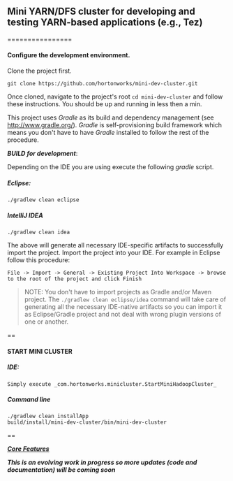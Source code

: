 ## Mini YARN/DFS cluster for developing and testing YARN-based applications (e.g., Tez)
================


#### Configure the development environment.
Clone the project first. 

`git clone https://github.com/hortonworks/mini-dev-cluster.git`

Once cloned, navigate to the project's root `cd mini-dev-cluster` and follow these instructions. You should be up and running in less then a min. 

This project uses _Gradle_ as its build and dependency management (see http://www.gradle.org/). _Gradle_ is self-provisioning build framework which means you don't have to have _Gradle_ installed to follow the rest of the procedure. 

_**BUILD for development**_:

Depending on the IDE you are using execute the following _gradle_ script.

##### Eclipse:

	./gradlew clean eclipse
	
##### IntelliJ IDEA

	./gradlew clean idea
	
The above will generate all necessary IDE-specific artifacts to successfully import the project.
Import the project into your IDE.
For example in Eclipse follow this procedure:

	File -> Import -> General -> Existing Project Into Workspace -> browse to the root of the project and click Finish
> NOTE: You don't have to import projects as Gradle and/or Maven project. The `./gradlew clean eclipse/idea` command will take care of generating all the necessary IDE-native artifacts so you can import it as Eclipse/Gradle project and not deal with wrong plugin versions of one or another.

==

#### START MINI CLUSTER

##### IDE:

	Simply execute _com.hortonworks.minicluster.StartMiniHadoopCluster_
	
##### Command line

	./gradlew clean installApp 
	build/install/mini-dev-cluster/bin/mini-dev-cluster
	
==

[_**Core Features**_](https://github.com/hortonworks/mini-dev-cluster/wiki/Core-Features)

**_This is an evolving work in progress so more updates (code and documentation) will be coming soon_**

